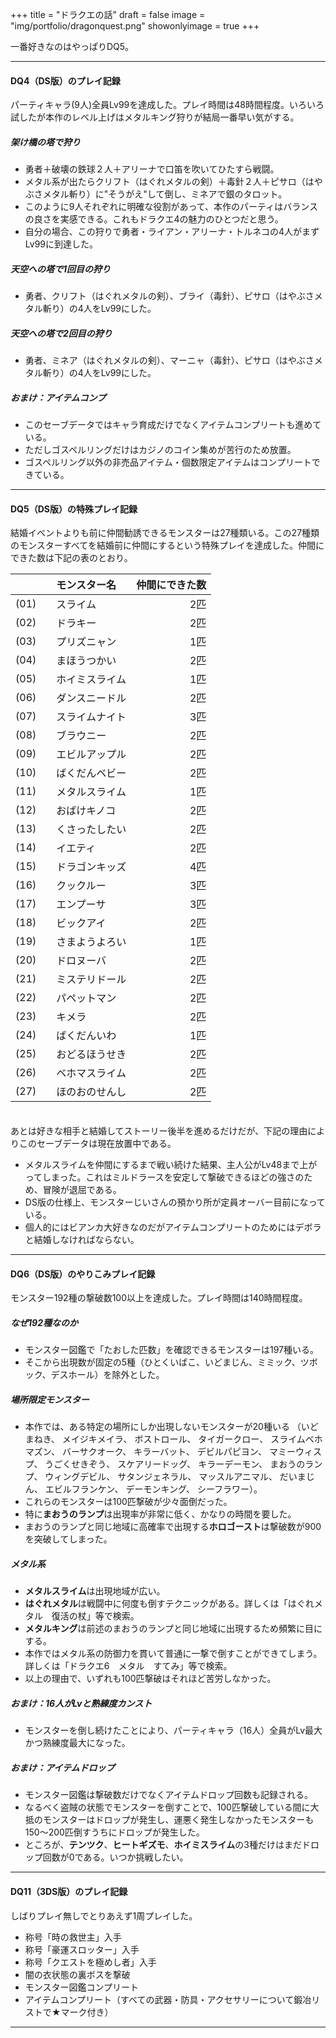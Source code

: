 +++
title = "ドラクエの話"
draft = false
image = "img/portfolio/dragonquest.png"
showonlyimage = true
+++

一番好きなのはやっぱりDQ5。
<!--more-->

***
#### DQ4（DS版）のプレイ記録
パーティキャラ(9人)全員Lv99を達成した。プレイ時間は48時間程度。いろいろ試したが本作のレベル上げはメタルキング狩りが結局一番早い気がする。

##### 架け橋の塔で狩り
* 勇者＋破壊の鉄球２人＋アリーナで口笛を吹いてひたすら戦闘。
* メタル系が出たらクリフト（はぐれメタルの剣）＋毒針２人＋ピサロ（はやぶさメタル斬り）に"そうがえ"して倒し、ミネアで銀のタロット。
* このように9人それぞれに明確な役割があって、本作のパーティはバランスの良さを実感できる。これもドラクエ4の魅力のひとつだと思う。
* 自分の場合、この狩りで勇者・ライアン・アリーナ・トルネコの4人がまずLv99に到達した。

##### 天空への塔で1回目の狩り
* 勇者、クリフト（はぐれメタルの剣）、ブライ（毒針）、ピサロ（はやぶさメタル斬り）の4人をLv99にした。

##### 天空への塔で2回目の狩り
* 勇者、ミネア（はぐれメタルの剣）、マーニャ（毒針）、ピサロ（はやぶさメタル斬り）の4人をLv99にした。

##### おまけ：アイテムコンプ
* このセーブデータではキャラ育成だけでなくアイテムコンプリートも進めている。
* ただしゴスペルリングだけはカジノのコイン集めが苦行のため放置。
* ゴスペルリング以外の非売品アイテム・個数限定アイテムはコンプリートできている。

***
#### DQ5（DS版）の特殊プレイ記録

結婚イベントよりも前に仲間勧誘できるモンスターは27種類いる。この27種類のモンスターすべてを結婚前に仲間にするという特殊プレイを達成した。仲間にできた数は下記の表のとおり。

|  | モンスター名 | 仲間にできた数 |
|:-----------|:-----------|------------:|
| (01)　 | スライム       | 2匹 |
| (02)　 | ドラキー       | 2匹 |
| (03)　 | プリズニャン   | 1匹 |
| (04)　 | まほうつかい   | 2匹 |
| (05)　 | ホイミスライム | 1匹 |
| (06)　 | ダンスニードル | 2匹 |
| (07)　 | スライムナイト | 3匹 |
| (08)　 | ブラウニー     | 2匹 |
| (09)　 | エビルアップル | 2匹 |
| (10)　 | ばくだんベビー | 2匹 |
| (11)　 | メタルスライム | 1匹 |
| (12)　 | おばけキノコ   | 2匹 |
| (13)　 | くさったしたい | 2匹 |
| (14)　 | イエティ       | 2匹 |
| (15)　 | ドラゴンキッズ | 4匹 |
| (16)　 | クックルー     | 3匹 |
| (17)　 | エンプーサ     | 3匹 |
| (18)　 | ビックアイ     | 2匹 |
| (19)　 | さまようよろい | 1匹 |
| (20)　 | ドロヌーバ     | 2匹 |
| (21)　 | ミステリドール | 2匹 |
| (22)　 | パペットマン   | 2匹 |
| (23)　 | キメラ         | 2匹 |
| (24)　 | ばくだんいわ   | 1匹 |
| (25)　 | おどるほうせき | 2匹 |
| (26)　 | ベホマスライム | 2匹 |
| (27)　 | ほのおのせんし | 2匹 |

　  
あとは好きな相手と結婚してストーリー後半を進めるだけだが、下記の理由によりこのセーブデータは現在放置中である。
* メタルスライムを仲間にするまで戦い続けた結果、主人公がLv48まで上がってしまった。これはミルドラースを安定して撃破できるほどの強さのため、冒険が退屈である。
* DS版の仕様上、モンスターじいさんの預かり所が定員オーバー目前になっている。
* 個人的にはビアンカ大好きなのだがアイテムコンプリートのためにはデボラと結婚しなければならない。

***
#### DQ6（DS版）のやりこみプレイ記録
モンスター192種の撃破数100以上を達成した。プレイ時間は140時間程度。

##### なぜ192種なのか
* モンスター図鑑で「たおした匹数」を確認できるモンスターは197種いる。
* そこから出現数が固定の5種（ひとくいばこ、いどまじん、ミミック、ツボック、デスホール）を除外とした。

##### 場所限定モンスター
* 本作では、ある特定の場所にしか出現しないモンスターが20種いる
（いどまねき、
メイジキメイラ、
ボストロール、
タイガークロー、
スライムベホマズン、
バーサクオーク、
キラーバット、
デビルパピヨン、
マミーウィスプ、
うごくせきぞう、
スケアリードッグ、
キラーデーモン、
まおうのランプ、
ウィングデビル、
サタンジェネラル、
マッスルアニマル、
だいまじん、
エビルフランケン、
デーモンキング、
シーフラワー）。
* これらのモンスターは100匹撃破が少々面倒だった。
* 特に**まおうのランプ**は出現率が非常に低く、かなりの時間を要した。
* まおうのランプと同じ地域に高確率で出現する**ホロゴースト**は撃破数が900を突破してしまった。

##### メタル系
* **メタルスライム**は出現地域が広い。
* **はぐれメタル**は戦闘中に何度も倒すテクニックがある。詳しくは「はぐれメタル　復活の杖」等で検索。
* **メタルキング**は前述のまおうのランプと同じ地域に出現するため頻繁に目にする。
* 本作ではメタル系の防御力を貫いて普通に一撃で倒すことができてしまう。詳しくは「ドラクエ6　メタル　すてみ」等で検索。
* 以上の理由で、いずれも100匹撃破はそれほど苦労しなかった。

##### おまけ：16人がLvと熟練度カンスト
* モンスターを倒し続けたことにより、パーティキャラ（16人）全員がLv最大かつ熟練度最大になった。

##### おまけ：アイテムドロップ
* モンスター図鑑は撃破数だけでなくアイテムドロップ回数も記録される。
* なるべく盗賊の状態でモンスターを倒すことで、100匹撃破している間に大抵のモンスターはドロップが発生し、運悪く発生しなかったモンスターも150～200匹倒すうちにドロップが発生した。
* ところが、**テンツク**、**ヒートギズモ**、**ホイミスライム**の3種だけはまだドロップ回数が0である。いつか挑戦したい。

***
#### DQ11（3DS版）のプレイ記録

しばりプレイ無しでとりあえず1周プレイした。

* 称号「時の救世主」入手
* 称号「豪運スロッター」入手
* 称号「クエストを極めし者」入手
* 闇の衣状態の裏ボスを撃破
* モンスター図鑑コンプリート
* アイテムコンプリート（すべての武器・防具・アクセサリーについて鍛冶リストで★マーク付き）

***





















